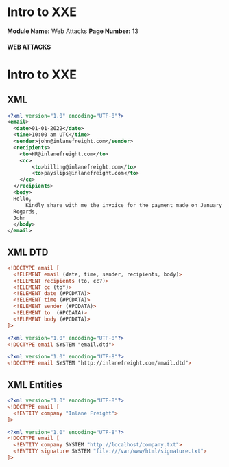 <!--
 // Platform: Academy
// URL: https://academy.hackthebox.com/module/134/section/1203
// Platform Version: V1
// Module ID: 134
// Module Name: Web Attacks
// Module Difficulty: Medium
// Section ID: 1203
// Section Title: Intro to XXE
// Page Title: Web Attacks
// Page Number: 13
-->

# Intro to XXE

**Module Name:** Web Attacks **Page Number:** 13

#### WEB ATTACKS

# Intro to XXE

## XML

``` xml
<?xml version="1.0" encoding="UTF-8"?>
<email>
  <date>01-01-2022</date>
  <time>10:00 am UTC</time>
  <sender>john@inlanefreight.com</sender>
  <recipients>
    <to>HR@inlanefreight.com</to>
    <cc>
        <to>billing@inlanefreight.com</to>
        <to>payslips@inlanefreight.com</to>
    </cc>
  </recipients>
  <body>
  Hello,
      Kindly share with me the invoice for the payment made on January 1, 2022.
  Regards,
  John
  </body> 
</email>
```

## XML DTD

``` xml
<!DOCTYPE email [
  <!ELEMENT email (date, time, sender, recipients, body)>
  <!ELEMENT recipients (to, cc?)>
  <!ELEMENT cc (to*)>
  <!ELEMENT date (#PCDATA)>
  <!ELEMENT time (#PCDATA)>
  <!ELEMENT sender (#PCDATA)>
  <!ELEMENT to  (#PCDATA)>
  <!ELEMENT body (#PCDATA)>
]>
```

``` xml
<?xml version="1.0" encoding="UTF-8"?>
<!DOCTYPE email SYSTEM "email.dtd">
```

``` xml
<?xml version="1.0" encoding="UTF-8"?>
<!DOCTYPE email SYSTEM "http://inlanefreight.com/email.dtd">
```

## XML Entities

``` xml
<?xml version="1.0" encoding="UTF-8"?>
<!DOCTYPE email [
  <!ENTITY company "Inlane Freight">
]>
```

``` xml
<?xml version="1.0" encoding="UTF-8"?>
<!DOCTYPE email [
  <!ENTITY company SYSTEM "http://localhost/company.txt">
  <!ENTITY signature SYSTEM "file:///var/www/html/signature.txt">
]>
```

####